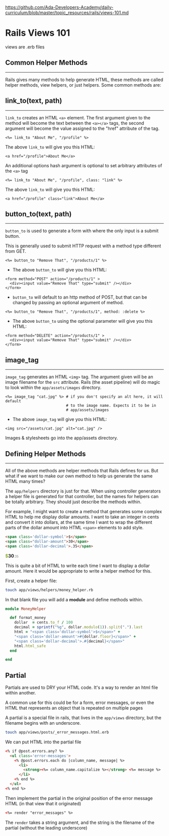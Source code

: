 https://github.com/Ada-Developers-Academy/daily-curriculum/blob/master/topic_resources/rails/views-101.md

# Rails Views 101
views are .erb files

## Common Helper Methods
-------

Rails gives many methods to help generate HTML, these methods are called
helper methods, view helpers, or just helpers. Some common methods are:

## link_to(text, path)
-------------------

`link_to` creates an HTML `<a>` element. The first argument given to the method
will become the text between the `<a></a>` tags, the second argument will become the value assigned to the "href" attribute of the tag.

```
<%= link_to "About Me", "/profile" %>
```

The above `link_to` will give you this HTML:

```
<a href="/profile">About Me</a>
```

An additional options hash argument is optional to set arbitrary attributes of the `<a>` tag

```
<%= link_to "About Me", "/profile", class: "link" %>
```
The above `link_to` will give you this HTML:
```
<a href="/profile" class="link">About Me</a>
```


## button_to(text, path)
---------------------

`button_to` is used to generate a form with where the only input is a submit button.

This is generally used to submit HTTP request with a method type different from GET.

```
<%= button_to "Remove That", "/products/1" %>
```

- The above `button_to` will give you this HTML:

```
<form method="POST" action="/products/1" >
  <div><input value="Remove That" type="submit" /></div>
</form>
```

- `button_to` will default to an http method of POST, but that can be changed by passing an optional argument of method.

```
<%= button_to "Remove That", "/products/1", method: :delete %>
```

- The above `button_to` using the optional parameter will give you this HTML:

```
<form method="DELETE" action="/products/1" >
  <div><input value="Remove That" type="submit" /></div>
</form>
```

## image_tag
---------

`image_tag` generates an HTML `<img>` tag. The argument given will be an image filename for the `src` attribute.
Rails (the asset pipeline) will do magic to look within the `app/assets/images` directory.

```
<%= image_tag "cat.jpg" %> # if you don't specify an alt here, it will default
                           # to the image name. Expects it to be in
                           # app/assets/images
```

- The above `image_tag` will give you this HTML:

```
<img src="/assets/cat.jpg" alt="cat.jpg" />
```
Images & stylesheets go into the app/assets directory.

## Defining Helper Methods
----------------

All of the above methods are helper methods that Rails defines for us. But what
if we want to make our own method to help us generate the same HTML many times?

The `app/helpers` directory is just for that. When using controller generators
a helper file is generated for that controller, but the names for helpers can be
totally arbitrary. They should just describe the methods within.

For example, I might want to create a method that generates some complex HTML to help me
display dollar amounts. I want to take an integer in cents and convert it into dollars,
at the same time I want to wrap the different parts of the dollar amount into
HTML `<span>` elements to add style.

```html
<span class='dollar-symbol'>$</span>
<span class="dollar-amount">30</span>
<span class='dollar-decimal'>.35</span>
```

<span style='color: #89ab2b; font-weight: bold;'>$</span><span style="font-weight: bold;">30</span><span style='font-size: 70%; color: gray;'>.35</span>

This is quite a bit of HTML to write each time I want to display a dollar amount.
Here it would be appropriate to write a helper method for this.

First, create a helper file:

```bash
touch app/views/helpers/money_helper.rb
```

In that blank file you will add a **module** and define methods within.

```ruby
module MoneyHelper

  def format_money
    dollar  = cents.to_f / 100
    decimal = sprintf("%g", dollar.modulo(1)).split(".").last
    html = "<span class='dollar-symbol'>$</span>" +
    "<span class='dollar-amount'>#{dollar.floor}</span>" +
    "<span class='dollar-decimal'>.#{decimal}</span>"
    html.html_safe
  end

end
```
Partial
---------

Partials are used to DRY your HTML code. It's a way to render an html file within another.

A common use for this could be for a form, error messages, or even the HTML that represents an object that is repeated on multiple pages

A partial is a special file in rails, that lives in the `app/views` directory, but the filename begins with an underscore.

```bash
touch app/views/posts/_error_messages.html.erb
```

We can put HTML into the partial file

```html
<% if @post.errors.any? %>
  <ul class='error-messages'>
    <% @post.errors.each do |column_name, message| %>
      <li>
        <strong><%= column_name.capitalize %></strong> <%= message %>
      </li>
    <% end %>
  </ul>
<% end %>
```

Then implement the partial in the original position of the error message HTML (in that view that it originated)

```html
<%= render "error_messages" %>
```

The `render` takes a string argument, and the string is the filename of the partial (without the leading underscore)
